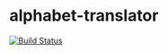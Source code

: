 # alphabet-translator

[![Build Status](https://app.travis-ci.com/tasarozan/alphabet-translator.svg?branch=main)](https://app.travis-ci.com/tasarozan/alphabet-translator)
